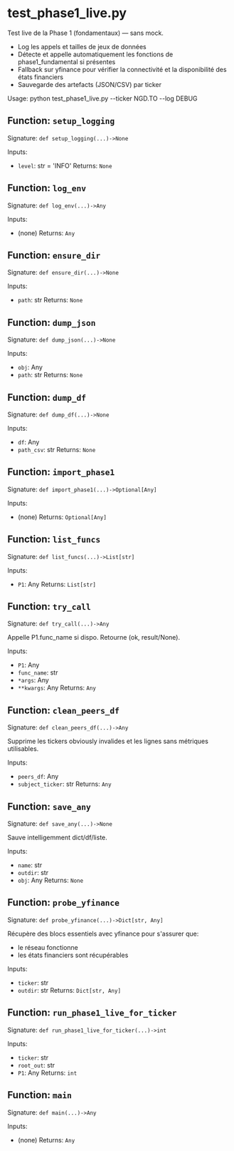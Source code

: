 # test_phase1_live.py

Test live de la Phase 1 (fondamentaux) — sans mock.
- Log les appels et tailles de jeux de données
- Détecte et appelle automatiquement les fonctions de phase1_fundamental si présentes
- Fallback sur yfinance pour vérifier la connectivité et la disponibilité des états financiers
- Sauvegarde des artefacts (JSON/CSV) par ticker

Usage:
  python test_phase1_live.py --ticker NGD.TO --log DEBUG

## Function: `setup_logging`

Signature: `def setup_logging(...)->None`

Inputs:
- `level`: str = 'INFO'
Returns: `None`

## Function: `log_env`

Signature: `def log_env(...)->Any`

Inputs:
- (none)
Returns: `Any`

## Function: `ensure_dir`

Signature: `def ensure_dir(...)->None`

Inputs:
- `path`: str
Returns: `None`

## Function: `dump_json`

Signature: `def dump_json(...)->None`

Inputs:
- `obj`: Any
- `path`: str
Returns: `None`

## Function: `dump_df`

Signature: `def dump_df(...)->None`

Inputs:
- `df`: Any
- `path_csv`: str
Returns: `None`

## Function: `import_phase1`

Signature: `def import_phase1(...)->Optional[Any]`

Inputs:
- (none)
Returns: `Optional[Any]`

## Function: `list_funcs`

Signature: `def list_funcs(...)->List[str]`

Inputs:
- `P1`: Any
Returns: `List[str]`

## Function: `try_call`

Signature: `def try_call(...)->Any`

Appelle P1.func_name si dispo. Retourne (ok, result/None).

Inputs:
- `P1`: Any
- `func_name`: str
- `*args`: Any
- `**kwargs`: Any
Returns: `Any`

## Function: `clean_peers_df`

Signature: `def clean_peers_df(...)->Any`

Supprime les tickers obviously invalides et les lignes sans métriques utilisables.

Inputs:
- `peers_df`: Any
- `subject_ticker`: str
Returns: `Any`

## Function: `save_any`

Signature: `def save_any(...)->None`

Sauve intelligemment dict/df/liste.

Inputs:
- `name`: str
- `outdir`: str
- `obj`: Any
Returns: `None`

## Function: `probe_yfinance`

Signature: `def probe_yfinance(...)->Dict[str, Any]`

Récupère des blocs essentiels avec yfinance pour s'assurer que:
 - le réseau fonctionne
 - les états financiers sont récupérables

Inputs:
- `ticker`: str
- `outdir`: str
Returns: `Dict[str, Any]`

## Function: `run_phase1_live_for_ticker`

Signature: `def run_phase1_live_for_ticker(...)->int`

Inputs:
- `ticker`: str
- `root_out`: str
- `P1`: Any
Returns: `int`

## Function: `main`

Signature: `def main(...)->Any`

Inputs:
- (none)
Returns: `Any`
